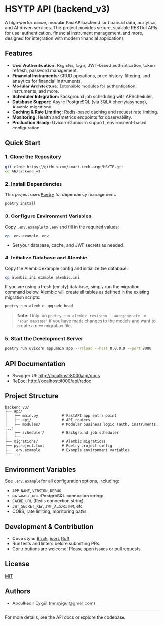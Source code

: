 # HSYTP API (backend_v3)

A high-performance, modular FastAPI backend for financial data, analytics, and AI-driven services. This project provides secure, scalable RESTful APIs for user authentication, financial instrument management, and more, designed for integration with modern financial applications.

## Features

- **User Authentication:** Register, login, JWT-based authentication, token refresh, password management.
- **Financial Instruments:** CRUD operations, price history, filtering, and analytics for financial instruments.
- **Modular Architecture:** Extensible modules for authentication, instruments, and more.
- **Scheduler Integration:** Background job scheduling with APScheduler.
- **Database Support:** Async PostgreSQL (via SQLAlchemy/asyncpg), Alembic migrations.
- **Caching & Rate Limiting:** Redis-based caching and request rate limiting.
- **Monitoring:** Health and metrics endpoints for observability.
- **Production Ready:** Uvicorn/Gunicorn support, environment-based configuration.

## Quick Start

### 1. Clone the Repository
```sh
git clone https://github.com/smart-tech-arge/HSYTP.git
cd AE/backend_v3
```

### 2. Install Dependencies
This project uses [Poetry](https://python-poetry.org/) for dependency management.
```sh
poetry install
```

### 3. Configure Environment Variables
Copy `.env.example` to `.env` and fill in the required values:
```sh
cp .env.example .env
```
- Set your database, cache, and JWT secrets as needed.

### 4. Initialize Database and Alembic
Copy the Alembic example config and initialize the database:
```sh
cp alembic.ini.example alembic.ini
```
If you are using a fresh (empty) database, simply run the migration command below. Alembic will create all tables as defined in the existing migration scripts:
```sh
poetry run alembic upgrade head
```

> **Note:** Only run `poetry run alembic revision --autogenerate -m "Your message"` if you have made changes to the models and want to create a new migration file.

### 5. Start the Development Server
```sh
poetry run uvicorn app.main:app --reload --host 0.0.0.0 --port 8000
```

## API Documentation
- Swagger UI: [http://localhost:8000/api/docs](http://localhost:8000/api/docs)
- ReDoc: [http://localhost:8000/api/redoc](http://localhost:8000/api/redoc)

## Project Structure
```
backend_v3/
├── app/
│   ├── main.py           # FastAPI app entry point
│   ├── api/              # API routers
│   ├── modules/          # Modular business logic (auth, instruments, ...)
│   ├── scheduler/        # Background job scheduler
│   └── ...
├── migrations/           # Alembic migrations
├── pyproject.toml        # Poetry project config
├── .env.example          # Example environment variables
└── ...
```

## Environment Variables
See `.env.example` for all configuration options, including:
- `APP_NAME`, `VERSION`, `DEBUG`
- `DATABASE_URL` (PostgreSQL connection string)
- `CACHE_URL` (Redis connection string)
- `JWT_SECRET_KEY`, `JWT_ALGORITHM`, etc.
- CORS, rate limiting, monitoring paths

## Development & Contribution
- Code style: [Black](https://black.readthedocs.io/), [isort](https://pycqa.github.io/isort/), [Ruff](https://docs.astral.sh/ruff/)
- Run tests and linters before submitting PRs.
- Contributions are welcome! Please open issues or pull requests.

## License
[MIT](LICENSE)  

## Authors
- Abdulkadir Eyigül (<mr.eyigul@gmail.com>)

---
For more details, see the API docs or explore the codebase.
